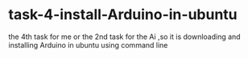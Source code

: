 # task-4-install-Arduino-in-ubuntu
the 4th task for me or the 2nd task for the Ai ,so it is downloading and installing Arduino in ubuntu using command line

